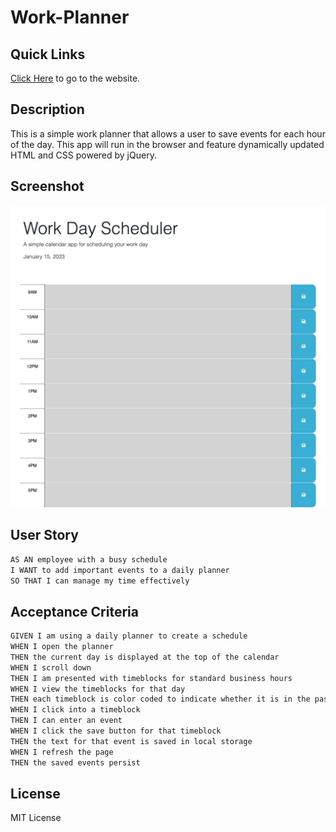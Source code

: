 # Work-Planner

## Quick Links

[Click Here](www.google.com) to go to the website. 

## Description

This is a simple work planner that allows a user to save events for each hour of the day. This app will run in the browser and feature dynamically updated HTML and CSS powered by jQuery. 

## Screenshot

![screenshot](./Assets/WDS.png)

## User Story

```md
AS AN employee with a busy schedule
I WANT to add important events to a daily planner
SO THAT I can manage my time effectively
```

## Acceptance Criteria

```md
GIVEN I am using a daily planner to create a schedule
WHEN I open the planner
THEN the current day is displayed at the top of the calendar
WHEN I scroll down
THEN I am presented with timeblocks for standard business hours
WHEN I view the timeblocks for that day
THEN each timeblock is color coded to indicate whether it is in the past, present, or future
WHEN I click into a timeblock
THEN I can enter an event
WHEN I click the save button for that timeblock
THEN the text for that event is saved in local storage
WHEN I refresh the page
THEN the saved events persist
```

## License

MIT License 